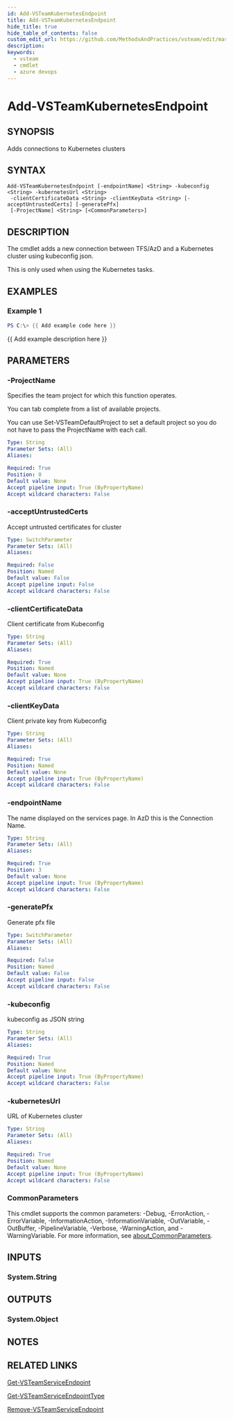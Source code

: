```yaml
---
id: Add-VSTeamKubernetesEndpoint
title: Add-VSTeamKubernetesEndpoint
hide_title: true
hide_table_of_contents: false
custom_edit_url: https://github.com/MethodsAndPractices/vsteam/edit/master/.docs/Add-VSTeamKubernetesEndpoint.md
description: 
keywords:
  - vsteam
  - cmdlet
  - azure devops
---
```


# Add-VSTeamKubernetesEndpoint

## SYNOPSIS
Adds connections to Kubernetes clusters

## SYNTAX

```
Add-VSTeamKubernetesEndpoint [-endpointName] <String> -kubeconfig <String> -kubernetesUrl <String>
 -clientCertificateData <String> -clientKeyData <String> [-acceptUntrustedCerts] [-generatePfx]
 [-ProjectName] <String> [<CommonParameters>]
```

## DESCRIPTION
The cmdlet adds a new connection between TFS/AzD and a Kubernetes cluster using kubeconfig json.

This is only used when using the Kubernetes tasks.

## EXAMPLES

### Example 1
```powershell
PS C:\> {{ Add example code here }}
```

{{ Add example description here }}

## PARAMETERS

### -ProjectName
Specifies the team project for which this function operates.

You can tab complete from a list of available projects.

You can use Set-VSTeamDefaultProject to set a default project so you do not have to pass the ProjectName with each call.

```yaml
Type: String
Parameter Sets: (All)
Aliases:

Required: True
Position: 0
Default value: None
Accept pipeline input: True (ByPropertyName)
Accept wildcard characters: False
```

### -acceptUntrustedCerts
Accept untrusted certificates for cluster

```yaml
Type: SwitchParameter
Parameter Sets: (All)
Aliases:

Required: False
Position: Named
Default value: False
Accept pipeline input: False
Accept wildcard characters: False
```

### -clientCertificateData
Client certificate from Kubeconfig

```yaml
Type: String
Parameter Sets: (All)
Aliases:

Required: True
Position: Named
Default value: None
Accept pipeline input: True (ByPropertyName)
Accept wildcard characters: False
```

### -clientKeyData
Client private key from Kubeconfig

```yaml
Type: String
Parameter Sets: (All)
Aliases:

Required: True
Position: Named
Default value: None
Accept pipeline input: True (ByPropertyName)
Accept wildcard characters: False
```

### -endpointName
The name displayed on the services page.
In AzD this is the Connection Name.

```yaml
Type: String
Parameter Sets: (All)
Aliases:

Required: True
Position: 3
Default value: None
Accept pipeline input: True (ByPropertyName)
Accept wildcard characters: False
```

### -generatePfx
Generate pfx file

```yaml
Type: SwitchParameter
Parameter Sets: (All)
Aliases:

Required: False
Position: Named
Default value: False
Accept pipeline input: False
Accept wildcard characters: False
```

### -kubeconfig
kubeconfig as JSON string

```yaml
Type: String
Parameter Sets: (All)
Aliases:

Required: True
Position: Named
Default value: None
Accept pipeline input: True (ByPropertyName)
Accept wildcard characters: False
```

### -kubernetesUrl
URL of Kubernetes cluster

```yaml
Type: String
Parameter Sets: (All)
Aliases:

Required: True
Position: Named
Default value: None
Accept pipeline input: True (ByPropertyName)
Accept wildcard characters: False
```

### CommonParameters
This cmdlet supports the common parameters: -Debug, -ErrorAction, -ErrorVariable, -InformationAction, -InformationVariable, -OutVariable, -OutBuffer, -PipelineVariable, -Verbose, -WarningAction, and -WarningVariable. For more information, see [about_CommonParameters](http://go.microsoft.com/fwlink/?LinkID=113216).

## INPUTS

### System.String
## OUTPUTS

### System.Object
## NOTES

## RELATED LINKS

[Get-VSTeamServiceEndpoint]()

[Get-VSTeamServiceEndpointType]()

[Remove-VSTeamServiceEndpoint]()


